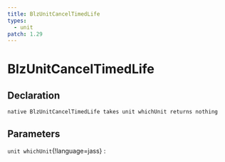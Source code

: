 ```yaml
---
title: BlzUnitCancelTimedLife
types:
  - unit
patch: 1.29
---
```


# BlzUnitCancelTimedLife

## Declaration

```jass
native BlzUnitCancelTimedLife takes unit whichUnit returns nothing
```

## Parameters
`unit whichUnit`{!language=jass}
: 
